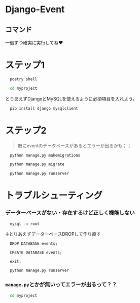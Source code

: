 
# Django-Event


## コマンド

一個ずつ確実に実行してね❤

# ステップ1
```bash
  poetry shell
```

```bash
  cd myproject
```
とりあえずDjangoとMySQLを使えるように必須項目を入れよう。
```bash
  pip install django mysqlclient
```

# ステップ2
> 既にeventのデータベースがあるとエラーが出るかも；；
```bash
  python manage.py makemigrations
```

```bash
  python manage.py migrate
```

```bash
  python manage.py runserver
```

# トラブルシューティング
### データーベースがない・存在するけど正しく機能しない
```bash
  mysql -u root
```
↓とりあえずデーターベースDROPして作り直す
```mysql
  DROP DATABASE events;
```

```mysql
  CREATE DATABASE events;
```

```mysql
  exit;
```

```bash
  python manage.py runserver
```

### `manage.py`とかが無いってエラーが出るって？？
```bash
  cd myproject
```